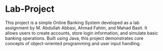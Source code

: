 # Lab-Project
This project is a simple Online Banking System developed as a lab assignment by M. Abdullah Abbasi, Ahmad Fahim, and Mahad Basit. It allows users to create accounts, store login information, and simulate basic banking operations. Built using Java, this project demonstrates core concepts of object-oriented programming and user input handling.
